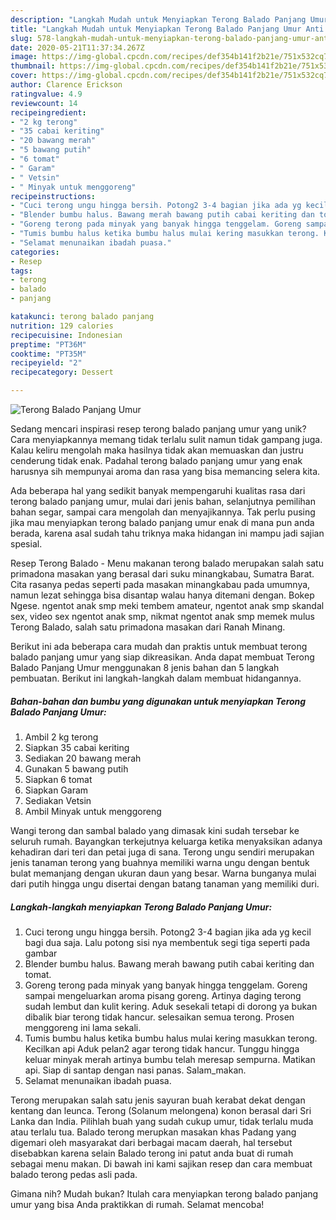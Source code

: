 ```yaml
---
description: "Langkah Mudah untuk Menyiapkan Terong Balado Panjang Umur Anti Gagal"
title: "Langkah Mudah untuk Menyiapkan Terong Balado Panjang Umur Anti Gagal"
slug: 578-langkah-mudah-untuk-menyiapkan-terong-balado-panjang-umur-anti-gagal
date: 2020-05-21T11:37:34.267Z
image: https://img-global.cpcdn.com/recipes/def354b141f2b21e/751x532cq70/terong-balado-panjang-umur-foto-resep-utama.jpg
thumbnail: https://img-global.cpcdn.com/recipes/def354b141f2b21e/751x532cq70/terong-balado-panjang-umur-foto-resep-utama.jpg
cover: https://img-global.cpcdn.com/recipes/def354b141f2b21e/751x532cq70/terong-balado-panjang-umur-foto-resep-utama.jpg
author: Clarence Erickson
ratingvalue: 4.9
reviewcount: 14
recipeingredient:
- "2 kg terong"
- "35 cabai keriting"
- "20 bawang merah"
- "5 bawang putih"
- "6 tomat"
- " Garam"
- " Vetsin"
- " Minyak untuk menggoreng"
recipeinstructions:
- "Cuci terong ungu hingga bersih. Potong2 3-4 bagian jika ada yg kecil bagi dua saja. Lalu potong sisi nya membentuk segi tiga seperti pada gambar"
- "Blender bumbu halus. Bawang merah bawang putih cabai keriting dan tomat."
- "Goreng terong pada minyak yang banyak hingga tenggelam. Goreng sampai mengeluarkan aroma pisang goreng. Artinya daging terong sudah lembut dan kulit kering. Aduk sesekali tetapi di dorong ya bukan dibalik biar terong tidak hancur. selesaikan semua terong. Prosen menggoreng ini lama sekali."
- "Tumis bumbu halus ketika bumbu halus mulai kering masukkan terong. Kecilkan api Aduk pelan2 agar terong tidak hancur. Tunggu hingga keluar minyak merah artinya bumbu telah meresap sempurna. Matikan api. Siap di santap dengan nasi panas. Salam_makan."
- "Selamat menunaikan ibadah puasa."
categories:
- Resep
tags:
- terong
- balado
- panjang

katakunci: terong balado panjang 
nutrition: 129 calories
recipecuisine: Indonesian
preptime: "PT36M"
cooktime: "PT35M"
recipeyield: "2"
recipecategory: Dessert

---
```



![Terong Balado Panjang Umur](https://img-global.cpcdn.com/recipes/def354b141f2b21e/751x532cq70/terong-balado-panjang-umur-foto-resep-utama.jpg)

Sedang mencari inspirasi resep terong balado panjang umur yang unik? Cara menyiapkannya memang tidak terlalu sulit namun tidak gampang juga. Kalau keliru mengolah maka hasilnya tidak akan memuaskan dan justru cenderung tidak enak. Padahal terong balado panjang umur yang enak harusnya sih mempunyai aroma dan rasa yang bisa memancing selera kita.

Ada beberapa hal yang sedikit banyak mempengaruhi kualitas rasa dari terong balado panjang umur, mulai dari jenis bahan, selanjutnya pemilihan bahan segar, sampai cara mengolah dan menyajikannya. Tak perlu pusing jika mau menyiapkan terong balado panjang umur enak di mana pun anda berada, karena asal sudah tahu triknya maka hidangan ini mampu jadi sajian spesial.

Resep Terong Balado - Menu makanan terong balado merupakan salah satu primadona masakan yang berasal dari suku minangkabau, Sumatra Barat. Cita rasanya pedas seperti pada masakan minangkabau pada umumnya, namun lezat sehingga bisa disantap walau hanya ditemani dengan. Bokep Ngese. ngentot anak smp meki tembem amateur, ngentot anak smp skandal sex, video sex ngentot anak smp, nikmat ngentot anak smp memek mulus Terong Balado, salah satu primadona masakan dari Ranah Minang.


Berikut ini ada beberapa cara mudah dan praktis untuk membuat terong balado panjang umur yang siap dikreasikan. Anda dapat membuat Terong Balado Panjang Umur menggunakan 8 jenis bahan dan 5 langkah pembuatan. Berikut ini langkah-langkah dalam membuat hidangannya.

<!--inarticleads1-->

##### Bahan-bahan dan bumbu yang digunakan untuk menyiapkan Terong Balado Panjang Umur:

1. Ambil 2 kg terong
1. Siapkan 35 cabai keriting
1. Sediakan 20 bawang merah
1. Gunakan 5 bawang putih
1. Siapkan 6 tomat
1. Siapkan  Garam
1. Sediakan  Vetsin
1. Ambil  Minyak untuk menggoreng


Wangi terong dan sambal balado yang dimasak kini sudah tersebar ke seluruh rumah. Bayangkan terkejutnya keluarga ketika menyaksikan adanya kehadiran dari teri dan petai juga di sana. Terong ungu sendiri merupakan jenis tanaman terong yang buahnya memiliki warna ungu dengan bentuk bulat memanjang dengan ukuran daun yang besar. Warna bunganya mulai dari putih hingga ungu disertai dengan batang tanaman yang memiliki duri. 

<!--inarticleads2-->

##### Langkah-langkah menyiapkan Terong Balado Panjang Umur:

1. Cuci terong ungu hingga bersih. Potong2 3-4 bagian jika ada yg kecil bagi dua saja. Lalu potong sisi nya membentuk segi tiga seperti pada gambar
1. Blender bumbu halus. Bawang merah bawang putih cabai keriting dan tomat.
1. Goreng terong pada minyak yang banyak hingga tenggelam. Goreng sampai mengeluarkan aroma pisang goreng. Artinya daging terong sudah lembut dan kulit kering. Aduk sesekali tetapi di dorong ya bukan dibalik biar terong tidak hancur. selesaikan semua terong. Prosen menggoreng ini lama sekali.
1. Tumis bumbu halus ketika bumbu halus mulai kering masukkan terong. Kecilkan api Aduk pelan2 agar terong tidak hancur. Tunggu hingga keluar minyak merah artinya bumbu telah meresap sempurna. Matikan api. Siap di santap dengan nasi panas. Salam_makan.
1. Selamat menunaikan ibadah puasa.


Terong merupakan salah satu jenis sayuran buah kerabat dekat dengan kentang dan leunca. Terong (Solanum melongena) konon berasal dari Sri Lanka dan India. Pilihlah buah yang sudah cukup umur, tidak terlalu muda atau terlalu tua. Balado terong merupkan masakan khas Padang yang digemari oleh masyarakat dari berbagai macam daerah, hal tersebut disebabkan karena selain Balado terong ini patut anda buat di rumah sebagai menu makan. Di bawah ini kami sajikan resep dan cara membuat balado terong pedas asli pada. 

Gimana nih? Mudah bukan? Itulah cara menyiapkan terong balado panjang umur yang bisa Anda praktikkan di rumah. Selamat mencoba!
